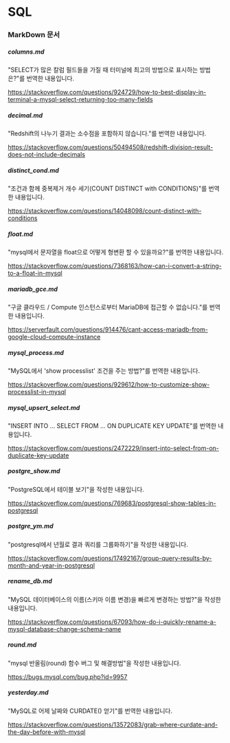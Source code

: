 # SQL

### MarkDown 문서

##### columns.md

"SELECT가 많은 칼럼 필드들을 가질 때 터미널에 최고의 방법으로 표시하는 방법은?"를 번역한 내용입니다.

https://stackoverflow.com/questions/924729/how-to-best-display-in-terminal-a-mysql-select-returning-too-many-fields

##### decimal.md

"Redshift의 나누기 결과는 소수점을 포함하지 않습니다."를 번역한 내용입니다.

https://stackoverflow.com/questions/50494508/redshift-division-result-does-not-include-decimals

##### distinct_cond.md

"조건과 함께 중복제거 개수 세기(COUNT DISTINCT with CONDITIONS)"를 번역한 내용입니다.

https://stackoverflow.com/questions/14048098/count-distinct-with-conditions

##### float.md

"mysql에서 문자열을 float으로 어떻게 형변환 할 수 있을까요?"를 번역한 내용입니다.

https://stackoverflow.com/questions/7368163/how-can-i-convert-a-string-to-a-float-in-mysql

##### mariadb_gce.md

"구글 클라우드 / Compute 인스턴스로부터 MariaDB에 접근할 수 없습니다."를 번역한 내용입니다.

https://serverfault.com/questions/914476/cant-access-mariadb-from-google-cloud-compute-instance

##### mysql_process.md

"MySQL에서 'show processlist' 조건을 주는 방법?"를 번역한 내용입니다.

https://stackoverflow.com/questions/929612/how-to-customize-show-processlist-in-mysql

##### mysql_upsert_select.md

"INSERT INTO … SELECT FROM … ON DUPLICATE KEY UPDATE"를 번역한 내용입니다.

https://stackoverflow.com/questions/2472229/insert-into-select-from-on-duplicate-key-update

##### postgre_show.md

"PostgreSQL에서 테이블 보기"을 작성한 내용입니다.

https://stackoverflow.com/questions/769683/postgresql-show-tables-in-postgresql

##### postgre_ym.md

"postgresql에서 년월로 결과 쿼리를 그룹화하기"을 작성한 내용입니다.

https://stackoverflow.com/questions/17492167/group-query-results-by-month-and-year-in-postgresql

##### rename_db.md

"MySQL 데이터베이스의 이름(스키마 이름 변경)을 빠르게 변경하는 방법?"을 작성한 내용입니다.

https://stackoverflow.com/questions/67093/how-do-i-quickly-rename-a-mysql-database-change-schema-name

##### round.md

"mysql 반올림(round) 함수 버그 및 해결방법"을 작성한 내용입니다.

https://bugs.mysql.com/bug.php?id=9957

##### yesterday.md

"MySQL로 어제 날짜와 CURDATE() 얻기"를 번역한 내용입니다.

https://stackoverflow.com/questions/13572083/grab-where-curdate-and-the-day-before-with-mysql
